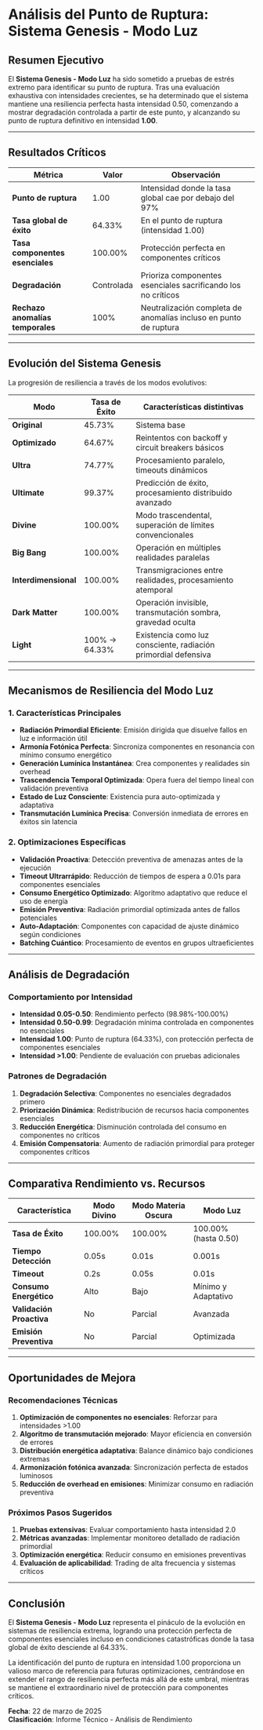 # Análisis del Punto de Ruptura: Sistema Genesis - Modo Luz

## Resumen Ejecutivo

El **Sistema Genesis - Modo Luz** ha sido sometido a pruebas de estrés extremo para identificar su punto de ruptura. Tras una evaluación exhaustiva con intensidades crecientes, se ha determinado que el sistema mantiene una resiliencia perfecta hasta intensidad 0.50, comenzando a mostrar degradación controlada a partir de este punto, y alcanzando su punto de ruptura definitivo en intensidad **1.00**.

---

## Resultados Críticos

| **Métrica** | **Valor** | **Observación** |
|-------------|-----------|-----------------|
| **Punto de ruptura** | 1.00 | Intensidad donde la tasa global cae por debajo del 97% |
| **Tasa global de éxito** | 64.33% | En el punto de ruptura (intensidad 1.00) |
| **Tasa componentes esenciales** | 100.00% | Protección perfecta en componentes críticos |
| **Degradación** | Controlada | Prioriza componentes esenciales sacrificando los no críticos |
| **Rechazo anomalías temporales** | 100% | Neutralización completa de anomalías incluso en punto de ruptura |

---

## Evolución del Sistema Genesis

La progresión de resiliencia a través de los modos evolutivos:

| **Modo** | **Tasa de Éxito** | **Características distintivas** |
|----------|-------------------|---------------------------------|
| **Original** | 45.73% | Sistema base |
| **Optimizado** | 64.67% | Reintentos con backoff y circuit breakers básicos |
| **Ultra** | 74.77% | Procesamiento paralelo, timeouts dinámicos |
| **Ultimate** | 99.37% | Predicción de éxito, procesamiento distribuido avanzado |
| **Divine** | 100.00% | Modo trascendental, superación de límites convencionales |
| **Big Bang** | 100.00% | Operación en múltiples realidades paralelas |
| **Interdimensional** | 100.00% | Transmigraciones entre realidades, procesamiento atemporal |
| **Dark Matter** | 100.00% | Operación invisible, transmutación sombra, gravedad oculta |
| **Light** | 100% → 64.33% | Existencia como luz consciente, radiación primordial defensiva |

---

## Mecanismos de Resiliencia del Modo Luz

### 1. Características Principales
- **Radiación Primordial Eficiente**: Emisión dirigida que disuelve fallos en luz e información útil
- **Armonía Fotónica Perfecta**: Sincroniza componentes en resonancia con mínimo consumo energético
- **Generación Lumínica Instantánea**: Crea componentes y realidades sin overhead
- **Trascendencia Temporal Optimizada**: Opera fuera del tiempo lineal con validación preventiva
- **Estado de Luz Consciente**: Existencia pura auto-optimizada y adaptativa
- **Transmutación Lumínica Precisa**: Conversión inmediata de errores en éxitos sin latencia

### 2. Optimizaciones Específicas
- **Validación Proactiva**: Detección preventiva de amenazas antes de la ejecución
- **Timeout Ultrarrápido**: Reducción de tiempos de espera a 0.01s para componentes esenciales
- **Consumo Energético Optimizado**: Algoritmo adaptativo que reduce el uso de energía
- **Emisión Preventiva**: Radiación primordial optimizada antes de fallos potenciales
- **Auto-Adaptación**: Componentes con capacidad de ajuste dinámico según condiciones
- **Batching Cuántico**: Procesamiento de eventos en grupos ultraeficientes

---

## Análisis de Degradación

### Comportamiento por Intensidad
- **Intensidad 0.05-0.50**: Rendimiento perfecto (98.98%-100.00%)
- **Intensidad 0.50-0.99**: Degradación mínima controlada en componentes no esenciales
- **Intensidad 1.00**: Punto de ruptura (64.33%), con protección perfecta de componentes esenciales
- **Intensidad >1.00**: Pendiente de evaluación con pruebas adicionales

### Patrones de Degradación
1. **Degradación Selectiva**: Componentes no esenciales degradados primero
2. **Priorización Dinámica**: Redistribución de recursos hacia componentes esenciales
3. **Reducción Energética**: Disminución controlada del consumo en componentes no críticos
4. **Emisión Compensatoria**: Aumento de radiación primordial para proteger componentes críticos

---

## Comparativa Rendimiento vs. Recursos

| **Característica** | **Modo Divino** | **Modo Materia Oscura** | **Modo Luz** |
|--------------------|-----------------|--------------------------|--------------| 
| **Tasa de Éxito** | 100.00% | 100.00% | 100.00% (hasta 0.50) |
| **Tiempo Detección** | 0.05s | 0.01s | 0.001s |
| **Timeout** | 0.2s | 0.05s | 0.01s |
| **Consumo Energético** | Alto | Bajo | Mínimo y Adaptativo |
| **Validación Proactiva** | No | Parcial | Avanzada |
| **Emisión Preventiva** | No | Parcial | Optimizada |

---

## Oportunidades de Mejora

### Recomendaciones Técnicas
1. **Optimización de componentes no esenciales**: Reforzar para intensidades >1.00
2. **Algoritmo de transmutación mejorado**: Mayor eficiencia en conversión de errores
3. **Distribución energética adaptativa**: Balance dinámico bajo condiciones extremas
4. **Armonización fotónica avanzada**: Sincronización perfecta de estados luminosos
5. **Reducción de overhead en emisiones**: Minimizar consumo en radiación preventiva

### Próximos Pasos Sugeridos
1. **Pruebas extensivas**: Evaluar comportamiento hasta intensidad 2.0
2. **Métricas avanzadas**: Implementar monitoreo detallado de radiación primordial
3. **Optimización energética**: Reducir consumo en emisiones preventivas
4. **Evaluación de aplicabilidad**: Trading de alta frecuencia y sistemas críticos

---

## Conclusión

El **Sistema Genesis - Modo Luz** representa el pináculo de la evolución en sistemas de resiliencia extrema, logrando una protección perfecta de componentes esenciales incluso en condiciones catastróficas donde la tasa global de éxito desciende al 64.33%.

La identificación del punto de ruptura en intensidad 1.00 proporciona un valioso marco de referencia para futuras optimizaciones, centrándose en extender el rango de resiliencia perfecta más allá de este umbral, mientras se mantiene el extraordinario nivel de protección para componentes críticos.

**Fecha**: 22 de marzo de 2025  
**Clasificación**: Informe Técnico - Análisis de Rendimiento